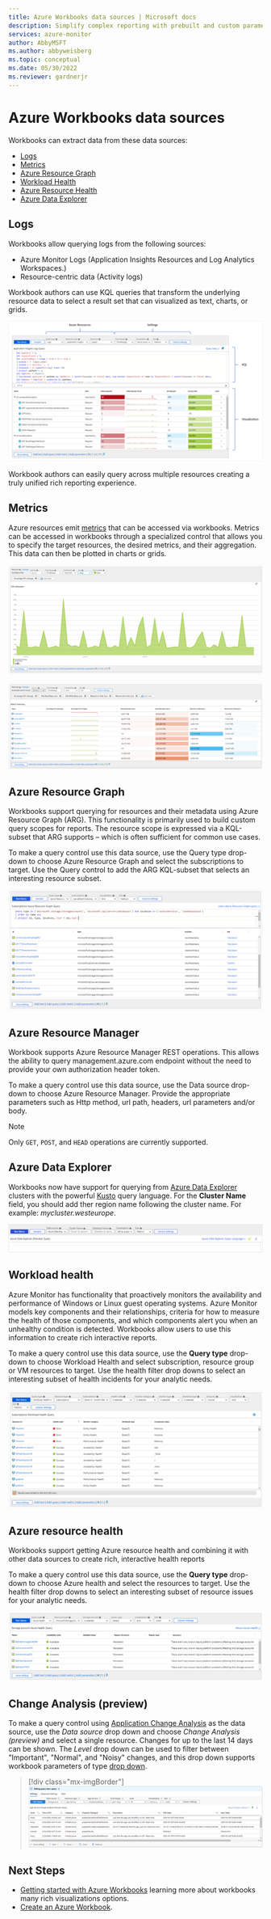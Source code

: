 ```yaml
---
title: Azure Workbooks data sources | Microsoft docs
description: Simplify complex reporting with prebuilt and custom parameterized Azure Workbooks built from multiple data sources.
services: azure-monitor
author: AbbyMSFT
ms.author: abbyweisberg
ms.topic: conceptual
ms.date: 05/30/2022
ms.reviewer: gardnerjr
---
```


# Azure Workbooks data sources

Workbooks can extract data from these data sources:

* [Logs](../visualize/workbooks-data-sources.md#logs)
* [Metrics](../visualize/workbooks-data-sources.md#metrics)
* [Azure Resource Graph](../visualize/workbooks-data-sources.md#azure-resource-graph)
* [Workload Health](../visualize/workbooks-data-sources.md#workload-health)
* [Azure Resource Health](../visualize/workbooks-data-sources.md#azure-resource-health)
* [Azure Data Explorer](../visualize/workbooks-data-sources.md#azure-data-explorer)

## Logs

Workbooks allow querying logs from the following sources:

* Azure Monitor Logs (Application Insights Resources and Log Analytics Workspaces.)
* Resource-centric data (Activity logs)

Workbook authors can use KQL queries that transform the underlying resource data to select a result set that can visualized as text, charts, or grids.

![Screenshot of workbooks logs report interface](./media/workbooks-data-sources/logs.png)

Workbook authors can easily query across multiple resources creating a truly unified rich reporting experience.

## Metrics

Azure resources emit [metrics](../essentials/data-platform-metrics.md) that can be accessed via workbooks. Metrics can be accessed in workbooks through a specialized control that allows you to specify the target resources, the desired metrics, and their aggregation. This data can then be plotted in charts or grids.

![Screenshot of workbook metrics charts of cpu utilization](./media/workbooks-data-sources/metrics-graph.png)

![Screenshot of workbook metrics interface](./media/workbooks-data-sources/metrics.png)

## Azure Resource Graph

Workbooks support querying for resources and their metadata using Azure Resource Graph (ARG). This functionality is primarily used to build custom query scopes for reports. The resource scope is expressed via a KQL-subset that ARG supports – which is often sufficient for common use cases.

To make a query control use this data source, use the Query type drop-down to choose Azure Resource Graph and select the subscriptions to target. Use the Query control to add the ARG KQL-subset that selects an interesting resource subset.

![Screenshot of Azure Resource Graph KQL query](./media/workbooks-data-sources/azure-resource-graph.png)

## Azure Resource Manager

Workbook supports Azure Resource Manager REST operations. This allows the ability to query management.azure.com endpoint without the need to provide your own authorization header token.

To make a query control use this data source, use the Data source drop-down to choose Azure Resource Manager. Provide the appropriate parameters such as Http method, url path, headers, url parameters and/or body.

> [!NOTE]
> Only `GET`, `POST`, and `HEAD` operations are currently supported.

## Azure Data Explorer

Workbooks now have support for querying from [Azure Data Explorer](/azure/data-explorer/) clusters with the powerful [Kusto](/azure/kusto/query/index) query language.
For the **Cluster Name** field, you should add ther region name following the cluster name. For example: *mycluster.westeurope*.

![Screenshot of Kusto query window](./media/workbooks-data-sources/data-explorer.png)

## Workload health

Azure Monitor has functionality that proactively monitors the availability and performance of Windows or Linux guest operating systems. Azure Monitor models key components and their relationships, criteria for how to measure the health of those components, and which components alert you when an unhealthy condition is detected. Workbooks allow users to use this information to create rich interactive reports.

To make a query control use this data source, use the **Query type** drop-down to choose Workload Health and select subscription, resource group or VM resources to target. Use the health filter drop downs to select an interesting subset of health incidents for your analytic needs.

![Screenshot of alerts query](./media/workbooks-data-sources/workload-health.png)

## Azure resource health

Workbooks support getting Azure resource health and combining it with other data sources to create rich, interactive health reports

To make a query control use this data source, use the **Query type** drop-down to choose Azure health and select the resources to target. Use the health filter drop downs to select an interesting subset of resource issues for your analytic needs.

![Screenshot of alerts query that shows the health filter lists.](./media/workbooks-data-sources/resource-health.png)

## Change Analysis (preview)

To make a query control using [Application Change Analysis](../app/change-analysis.md) as the data source, use the *Data source* drop down and choose *Change Analysis (preview)* and select a single resource. Changes for up to the last 14 days can be shown. The *Level* drop down can be used to filter between "Important", "Normal", and "Noisy" changes, and this drop down supports workbook parameters of type [drop down](workbooks-dropdowns.md).

> [!div class="mx-imgBorder"]
> ![A screenshot of a workbook with Change Analysis](./media/workbooks-data-sources/change-analysis-data-source.png)

## Next Steps

 - [Getting started with Azure Workbooks](workbooks-getting-started.md) learning more about workbooks many rich visualizations options.
 - [Create an Azure Workbook](workbooks-create-a-workbook.md).
